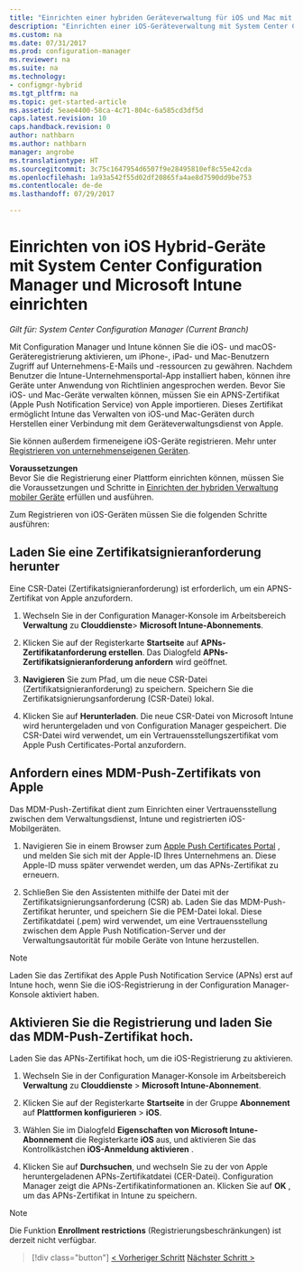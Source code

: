 ```yaml
---
title: "Einrichten einer hybriden Geräteverwaltung für iOS und Mac mit System Center Configuration Manager und Microsoft Intune | Microsoft-Dokumentation"
description: "Einrichten einer iOS-Geräteverwaltung mit System Center Configuration Manager und Microsoft Intune."
ms.custom: na
ms.date: 07/31/2017
ms.prod: configuration-manager
ms.reviewer: na
ms.suite: na
ms.technology:
- configmgr-hybrid
ms.tgt_pltfrm: na
ms.topic: get-started-article
ms.assetid: 5eae4400-58ca-4c71-804c-6a585cd3df5d
caps.latest.revision: 10
caps.handback.revision: 0
author: nathbarn
ms.author: nathbarn
manager: angrobe
ms.translationtype: HT
ms.sourcegitcommit: 3c75c1647954d6507f9e28495810ef8c55e42cda
ms.openlocfilehash: 1a93a542f55d02df20865fa4ae8d7590dd9be753
ms.contentlocale: de-de
ms.lasthandoff: 07/29/2017

---
```

# <a name="set-up-ios-hybrid-device-management-with-system-center-configuration-manager-and-microsoft-intune"></a>Einrichten von iOS Hybrid-Geräte mit System Center Configuration Manager und Microsoft Intune einrichten

*Gilt für: System Center Configuration Manager (Current Branch)*

Mit Configuration Manager und Intune können Sie die iOS- und macOS-Geräteregistrierung aktivieren, um iPhone-, iPad- und Mac-Benutzern Zugriff auf Unternehmens-E-Mails und -ressourcen zu gewähren. Nachdem Benutzer die Intune-Unternehmensportal-App installiert haben, können ihre Geräte unter Anwendung von Richtlinien angesprochen werden. Bevor Sie iOS- und Mac-Geräte verwalten können, müssen Sie ein APNS-Zertifikat (Apple Push Notification Service) von Apple importieren. Dieses Zertifikat ermöglicht Intune das Verwalten von iOS-und Mac-Geräten durch Herstellen einer Verbindung mit dem Geräteverwaltungsdienst von Apple.  

 Sie können außerdem firmeneigene iOS-Geräte registrieren.  Mehr unter [Registrieren von unternehmenseigenen Geräten](enroll-company-owned-devices.md).  

**Voraussetzungen**<br>
Bevor Sie die Registrierung einer Plattform einrichten können, müssen Sie die Voraussetzungen und Schritte in [Einrichten der hybriden Verwaltung mobiler Geräte](setup-hybrid-mdm.md) erfüllen und ausführen.

Zum Registrieren von iOS-Geräten müssen Sie die folgenden Schritte ausführen:  

## <a name="download-a-certificate-signing-request"></a>Laden Sie eine Zertifikatsignieranforderung herunter
Eine CSR-Datei (Zertifikatsignieranforderung) ist erforderlich, um ein APNS-Zertifikat von Apple anzufordern.  

1.  Wechseln Sie in der Configuration Manager-Konsole im Arbeitsbereich **Verwaltung** zu **Clouddienste**> **Microsoft Intune-Abonnements**.  

2.  Klicken Sie auf der Registerkarte **Startseite** auf **APNs-Zertifikatanforderung erstellen**. Das Dialogfeld **APNs-Zertifikatsignieranforderung anfordern** wird geöffnet.  

3.  **Navigieren** Sie zum Pfad, um die neue CSR-Datei (Zertifikatsignieranforderung) zu speichern. Speichern Sie die Zertifikatsignierungsanforderung (CSR-Datei) lokal.  

4.  Klicken Sie auf **Herunterladen**. Die neue CSR-Datei von Microsoft Intune wird heruntergeladen und von Configuration Manager gespeichert. Die CSR-Datei wird verwendet, um ein Vertrauensstellungszertifikat vom Apple Push Certificates-Portal anzufordern.  

## <a name="request-an-mdm-push-certificate-from-apple"></a>Anfordern eines MDM-Push-Zertifikats von Apple
Das MDM-Push-Zertifikat dient zum Einrichten einer Vertrauensstellung zwischen dem Verwaltungsdienst, Intune und registrierten iOS-Mobilgeräten.  

1.  Navigieren Sie in einem Browser zum [Apple Push Certificates Portal](http://go.microsoft.com/fwlink/?LinkId=269844) , und melden Sie sich mit der Apple-ID Ihres Unternehmens an. Diese Apple-ID muss später verwendet werden, um das APNs-Zertifikat zu erneuern.  

2.  Schließen Sie den Assistenten mithilfe der Datei mit der Zertifikatsignierungsanforderung (CSR) ab. Laden Sie das MDM-Push-Zertifikat herunter, und speichern Sie die PEM-Datei lokal. Diese Zertifikatdatei (.pem) wird verwendet, um eine Vertrauensstellung zwischen dem Apple Push Notification-Server und der Verwaltungsautorität für mobile Geräte von Intune herzustellen.  

> [!NOTE]  
>  Laden Sie das Zertifikat des Apple Push Notification Service (APNs) erst auf Intune hoch, wenn Sie die iOS-Registrierung in der Configuration Manager-Konsole aktiviert haben.  

## <a name="enable-enrollment-and-upload-the-mdm-push-certificate"></a>Aktivieren Sie die Registrierung und laden Sie das MDM-Push-Zertifikat hoch.
Laden Sie das APNs-Zertifikat hoch, um die iOS-Registrierung zu aktivieren.  

1.  Wechseln Sie in der Configuration Manager-Konsole im Arbeitsbereich **Verwaltung** zu **Clouddienste** > **Microsoft Intune-Abonnement**.  

2.  Klicken Sie auf der Registerkarte **Startseite** in der Gruppe **Abonnement** auf **Plattformen konfigurieren** > **iOS**.  

3.  Wählen Sie im Dialogfeld **Eigenschaften von Microsoft Intune-Abonnement** die Registerkarte **iOS** aus, und aktivieren Sie das Kontrollkästchen **iOS-Anmeldung aktivieren** .  
4.  Klicken Sie auf **Durchsuchen**, und wechseln Sie zu der von Apple heruntergeladenen APNs-Zertifikatdatei (CER-Datei). Configuration Manager zeigt die APNs-Zertifikatinformationen an. Klicken Sie auf **OK** , um das APNs-Zertifikat in Intune zu speichern.  

> [!NOTE]
> Die Funktion **Enrollment restrictions** (Registrierungsbeschränkungen) ist derzeit nicht verfügbar. 

> [!div class="button"]
[< Vorheriger Schritt](create-service-connection-point.md) [Nächster Schritt >](set-up-additional-management.md)

